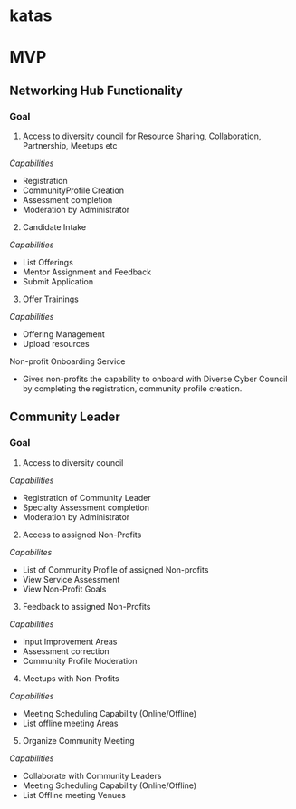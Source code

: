 # katas



# MVP

## Networking Hub Functionality

### Goal
1. Access to diversity council for Resource Sharing, Collaboration, Partnership, Meetups etc

*Capabilities*
- Registration
- CommunityProfile Creation
- Assessment completion
- Moderation by Administrator

2. Candidate Intake

*Capabilities*
- List Offerings
- Mentor Assignment and Feedback
- Submit Application

3. Offer Trainings

*Capabilities*
- Offering Management
- Upload resources


Non-profit Onboarding Service

- Gives non-profits the capability to onboard with Diverse Cyber Council by completing the registration, community profile creation.

## Community Leader

### Goal
1. Access to diversity council

*Capabilities*
- Registration of Community Leader
- Specialty Assessment completion
- Moderation by Administrator

2. Access to assigned Non-Profits

*Capabilites*
- List of Community Profile of assigned Non-profits
- View Service Assessment 
- View Non-Profit Goals

3. Feedback to assigned Non-Profits

*Capabilities*
- Input Improvement Areas
- Assessment correction
- Community Profile Moderation

4. Meetups with Non-Profits

*Capabilities*
- Meeting Scheduling Capability (Online/Offline)
- List offline meeting Areas

5. Organize Community Meeting

*Capabilities*
- Collaborate with Community Leaders
- Meeting Scheduling Capability (Online/Offline)
- List Offline meeting Venues  

